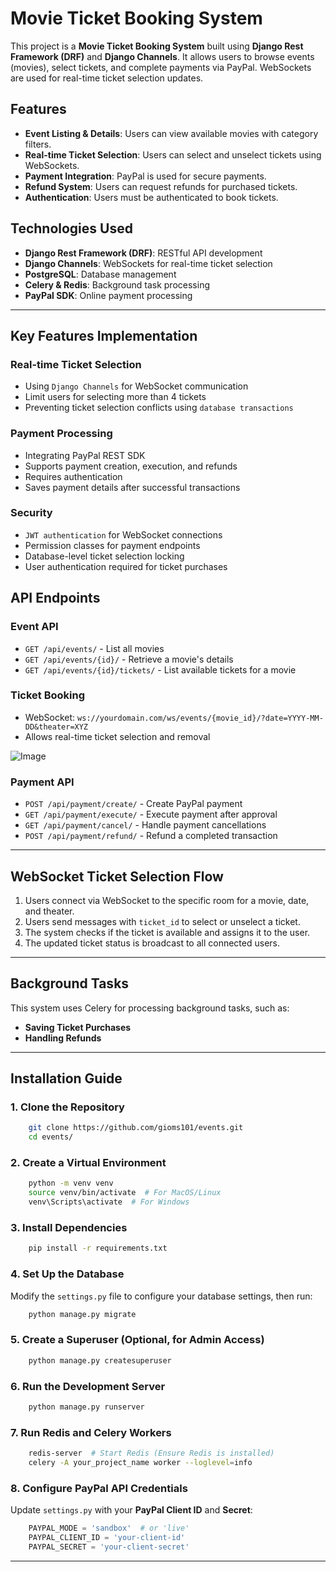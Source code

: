# Movie Ticket Booking System

This project is a **Movie Ticket Booking System** built using **Django Rest Framework (DRF)** and **Django Channels**. It allows users to browse events (movies), select tickets, and complete payments via PayPal. WebSockets are used for real-time ticket selection updates.

## Features
- **Event Listing & Details**: Users can view available movies with category filters.
- **Real-time Ticket Selection**: Users can select and unselect tickets using WebSockets.
- **Payment Integration**: PayPal is used for secure payments.
- **Refund System**: Users can request refunds for purchased tickets.
- **Authentication**: Users must be authenticated to book tickets.

## Technologies Used
- **Django Rest Framework (DRF)**: RESTful API development
- **Django Channels**: WebSockets for real-time ticket selection
- **PostgreSQL**: Database management
- **Celery & Redis**: Background task processing
- **PayPal SDK**: Online payment processing

---

## Key Features Implementation

### Real-time Ticket Selection

- Using `Django Channels` for WebSocket communication
- Limit users for selecting more than 4 tickets
- Preventing ticket selection conflicts using `database transactions`

### Payment Processing

- Integrating PayPal REST SDK
- Supports payment creation, execution, and refunds
- Requires authentication
- Saves payment details after successful transactions

### Security

- `JWT authentication` for WebSocket connections
- Permission classes for payment endpoints
- Database-level ticket selection locking
- User authentication required for ticket purchases


## API Endpoints

### Event API
- `GET /api/events/` - List all movies
- `GET /api/events/{id}/` - Retrieve a movie's details
- `GET /api/events/{id}/tickets/` - List available tickets for a movie

### Ticket Booking
- WebSocket: `ws://yourdomain.com/ws/events/{movie_id}/?date=YYYY-MM-DD&theater=XYZ`
- Allows real-time ticket selection and removal

![Image](https://github.com/user-attachments/assets/90cb0b4b-9cdc-4a8e-9073-6f812f150525)

### Payment API
- `POST /api/payment/create/` - Create PayPal payment
- `GET /api/payment/execute/` - Execute payment after approval
- `GET /api/payment/cancel/` - Handle payment cancellations
- `POST /api/payment/refund/` - Refund a completed transaction

---
## WebSocket Ticket Selection Flow
1. Users connect via WebSocket to the specific room for a movie, date, and theater.
2. Users send messages with `ticket_id` to select or unselect a ticket.
3. The system checks if the ticket is available and assigns it to the user.
4. The updated ticket status is broadcast to all connected users.

---
## Background Tasks
This system uses Celery for processing background tasks, such as:
- **Saving Ticket Purchases**
- **Handling Refunds**

---

## Installation Guide

### 1. Clone the Repository
```bash
    git clone https://github.com/gioms101/events.git
    cd events/
```

### 2. Create a Virtual Environment
```bash
    python -m venv venv
    source venv/bin/activate  # For MacOS/Linux
    venv\Scripts\activate  # For Windows
```

### 3. Install Dependencies
```bash
    pip install -r requirements.txt
```

### 4. Set Up the Database
Modify the `settings.py` file to configure your database settings, then run:
```bash
    python manage.py migrate
```

### 5. Create a Superuser (Optional, for Admin Access)
```bash
    python manage.py createsuperuser
```

### 6. Run the Development Server
```bash
    python manage.py runserver
```

### 7. Run Redis and Celery Workers
```bash
    redis-server  # Start Redis (Ensure Redis is installed)
    celery -A your_project_name worker --loglevel=info
```

### 8. Configure PayPal API Credentials
Update `settings.py` with your **PayPal Client ID** and **Secret**:
```python
    PAYPAL_MODE = 'sandbox'  # or 'live'
    PAYPAL_CLIENT_ID = 'your-client-id'
    PAYPAL_SECRET = 'your-client-secret'
```

---
